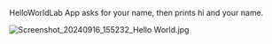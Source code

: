 HelloWorldLab
App asks for your name, then prints hi and your name.

![Screenshot_20240916_155232_Hello World.jpg](..%2F..%2FDownloads%2FScreenshot_20240916_155232_Hello%20World.jpg)